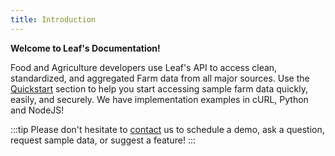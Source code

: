 ```yaml
---
title: Introduction
---
```


**Welcome to Leaf's Documentation!**

Food and Agriculture developers use Leaf's API to access clean, standardized,
and aggregated Farm data from all major sources. Use the
[Quickstart](/docs/docs/quickstart) section to help you start
accessing sample farm data quickly, easily, and securely. We have implementation
examples in cURL, Python and NodeJS!

:::tip
Please don't hesitate to [contact][contact] us to schedule a demo, ask a question, request sample data, or suggest a feature!
:::

[contact]: mailto:connect@leafagriculture.com.br
